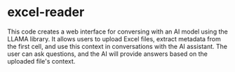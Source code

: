 # excel-reader

This code creates a web interface for conversing with an AI model using the LLAMA library. It allows users to upload Excel files, extract metadata from the first cell, and use this context in conversations with the AI assistant. The user can ask questions, and the AI will provide answers based on the uploaded file's context.

